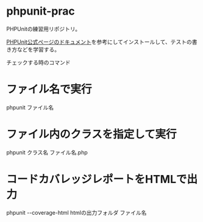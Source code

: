phpunit-prac
============

PHPUnitの練習用リポジトリ。

[PHPUnit公式ページのドキュメント](https://phpunit.de/manual/current/ja/writing-tests-for-phpunit.html)を参考にしてインストールして、テストの書き方などを学習する。

チェックする時のコマンド

# ファイル名で実行
phpunit ファイル名

# ファイル内のクラスを指定して実行
phpunit クラス名 ファイル名.php

# コードカバレッジレポートをHTMLで出力
phpunit --coverage-html htmlの出力フォルダ ファイル名

